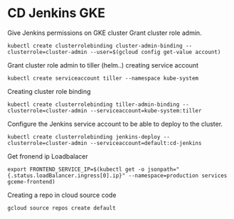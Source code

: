 


# CD Jenkins GKE

Give Jenkins permissions on GKE cluster 
Grant cluster role admin.

    kubectl create clusterrolebinding cluster-admin-binding --clusterrole=cluster-admin --user=$(gcloud config get-value account)

Grant cluster role admin to tiller (helm..) creating service account

    kubectl create serviceaccount tiller --namespace kube-system
Creating cluster role binding

    kubectl create clusterrolebinding tiller-admin-binding --clusterrole=cluster-admin --serviceaccount=kube-system:tiller

Configure the Jenkins service account to be able to deploy to the cluster.


    kubectl create clusterrolebinding jenkins-deploy --clusterrole=cluster-admin --serviceaccount=default:cd-jenkins


Get fronend ip Loadbalacer

    export FRONTEND_SERVICE_IP=$(kubectl get -o jsonpath="{.status.loadBalancer.ingress[0].ip}" --namespace=production services gceme-frontend)


Creating a repo in cloud source code

    gcloud source repos create default